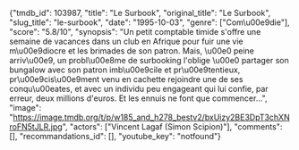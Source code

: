 {"tmdb_id": 103987, "title": "Le Surbook", "original_title": "Le Surbook", "slug_title": "le-surbook", "date": "1995-10-03", "genre": ["Com\u00e9die"], "score": "5.8/10", "synopsis": "Un petit comptable timide s'offre une semaine de vacances dans un club en Afrique pour fuir une vie m\u00e9diocre et les brimades de son patron. Mais, \u00e0 peine arriv\u00e9, un probl\u00e8me de surbooking l'oblige \u00e0 partager son bungalow avec son patron imb\u00e9cile et pr\u00e9tentieux, pr\u00e9cis\u00e9ment venu en cachette rejoindre une de ses conqu\u00eates, et avec un individu peu engageant qui lui confie, par erreur, deux millions d'euros. Et les ennuis ne font que commencer...", "image": "https://image.tmdb.org/t/p/w185_and_h278_bestv2/bxUizy2BE3DpT3chXNroFN5tJLR.jpg", "actors": ["Vincent Lagaf (Simon Scipion)"], "comments": [], "recommandations_id": [], "youtube_key": "notfound"}